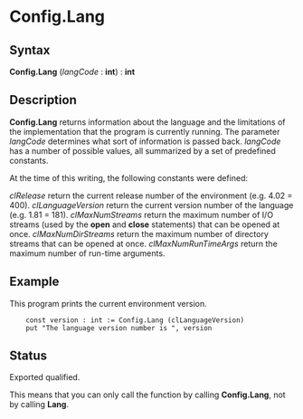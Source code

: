 
# Config.Lang

## Syntax
**Config.Lang** (_langCode_ : **int**) : **int**

## Description
**Config.Lang** returns information about the language and the limitations of the implementation that the program is currently running. The parameter _langCode_ determines what sort of information is passed back. _langCode_ has a number of possible values, all summarized by a set of predefined constants.

At the time of this writing, the following constants were defined:


_clRelease_   return the current release number of the environment (e.g. 4.02 = 400).
_clLanguageVersion_   return the current version number of the language (e.g. 1.81 = 181).
_clMaxNumStreams_   return the maximum number of I/O streams (used by the **open** and **close** statements) that can be opened at once.
_clMaxNumDirStreams_   return the maximum number of directory streams that can be opened at once.
_clMaxNumRunTimeArgs_   return the maximum number of run-time arguments.



## Example
This program prints the current environment version.

        const version : int := Config.Lang (clLanguageVersion)
        put "The language version number is ", version
## Status
Exported qualified.

This means that you can only call the function by calling **Config.Lang**, not by calling **Lang**.

